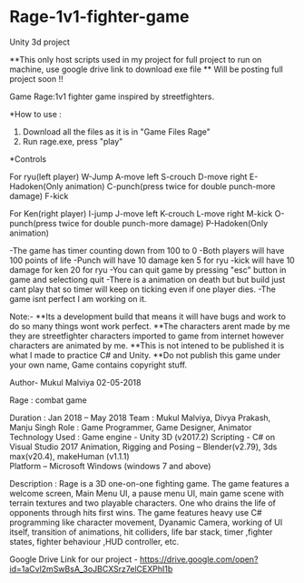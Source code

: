 # Rage-1v1-fighter-game
Unity 3d project

**This only host scripts used in my project for full project to run on machine, use google drive link to download exe file
** Will be posting full project soon !!

Game Rage:1v1 fighter game inspired by streetfighters.

*How to use :

1. Download all the files as it is in "Game Files Rage"
2. Run rage.exe, press "play"

*Controls

 For ryu(left player)
 W-Jump
 A-move left
 S-crouch
 D-move right
 E-Hadoken(Only animation)
 C-punch(press twice for double punch-more damage)
 F-kick

 For Ken(right player)
 I-jump
 J-move left
 K-crouch
 L-move right
 M-kick
 O-punch(press twice for double punch-more damage)
 P-Hadoken(Only animation)

-The game has timer counting down from 100 to 0
-Both players will have 100 points of life
-Punch will have 10 damage ken 5 for ryu
-kick will have 10 damage for ken 20 for ryu
-You can quit game by pressing "esc" button in game and selectiong quit
-There is a animation on death but but build just cant play that so timer will keep on ticking even if one player dies.
-The game isnt perfect I am working on it.
 
Note:- 
**Its a development build that means it will have bugs and work to do so many things wont work    perfect.
**The characters arent made by me they are streetfighter characters imported to game from internet however characters are animated by me.
**This is not intened to be published it is what I made to practice C# and Unity.
**Do not publish this game under your own name, Game contains copyright stuff.
 
Author-
Mukul Malviya
02-05-2018



Rage : combat game

Duration : Jan 2018 – May 2018
Team : Mukul Malviya, Divya Prakash, Manju Singh
Role : Game Programmer, Game Designer, Animator
Technology Used : 
         Game engine - Unity 3D (v2017.2)
         Scripting - C# on Visual Studio 2017
         Animation, Rigging and Posing – Blender(v2.79), 3ds max(v20.4), makeHuman (v1.1.1)         
         Platform – Microsoft Windows (windows 7 and above)

Description :
Rage is a 3D one-on-one fighting game.
The game features a welcome screen, Main Menu UI, a pause menu UI, main game scene
with terrain textures and two playable characters. One who drains the life of opponents through hits first wins.
The game features heavy use C# programming like character movement, Dyanamic Camera, working of UI itself, transition of animations, hit colliders, life bar stack, timer ,fighter states,
fighter behaviour ,HUD controller, etc.

Google Drive Link for our project -
https://drive.google.com/open?id=1aCvl2mSwBsA_3oJBCXSrz7elCEXPhI1b
